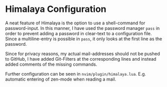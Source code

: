 # Himalaya Configuration
A neat feature of Himalaya is the option to use a shell-command for password-input.
In this manner, I have used the password manager ``pass`` in order to prevent adding a password in clear-text to a configuration file. 
Since a multiline-entry is possible in ``pass``, it only looks at the first line as the password.

Since for privacy reasons, my actual mail-addresses should not be pushed to GitHub, I have added Git-Filters at the corresponding lines and instead added comments of the missing commands.

Further configuration can be seen in ``nvim/plugin/himalaya.lua``.
E.g. automatic entering of zen-mode when reading a mail.

